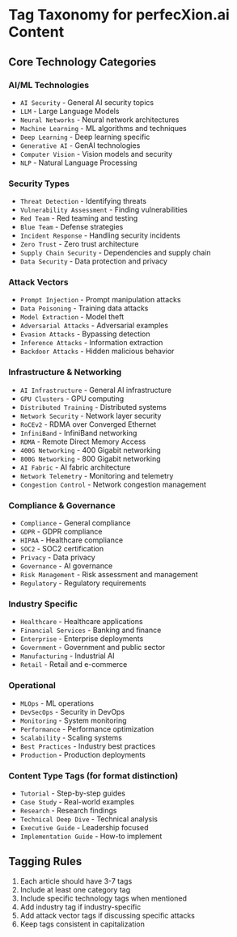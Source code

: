 # Tag Taxonomy for perfecXion.ai Content

## Core Technology Categories

### AI/ML Technologies
- `AI Security` - General AI security topics
- `LLM` - Large Language Models
- `Neural Networks` - Neural network architectures
- `Machine Learning` - ML algorithms and techniques
- `Deep Learning` - Deep learning specific
- `Generative AI` - GenAI technologies
- `Computer Vision` - Vision models and security
- `NLP` - Natural Language Processing

### Security Types
- `Threat Detection` - Identifying threats
- `Vulnerability Assessment` - Finding vulnerabilities  
- `Red Team` - Red teaming and testing
- `Blue Team` - Defense strategies
- `Incident Response` - Handling security incidents
- `Zero Trust` - Zero trust architecture
- `Supply Chain Security` - Dependencies and supply chain
- `Data Security` - Data protection and privacy

### Attack Vectors
- `Prompt Injection` - Prompt manipulation attacks
- `Data Poisoning` - Training data attacks
- `Model Extraction` - Model theft
- `Adversarial Attacks` - Adversarial examples
- `Evasion Attacks` - Bypassing detection
- `Inference Attacks` - Information extraction
- `Backdoor Attacks` - Hidden malicious behavior

### Infrastructure & Networking
- `AI Infrastructure` - General AI infrastructure
- `GPU Clusters` - GPU computing
- `Distributed Training` - Distributed systems
- `Network Security` - Network layer security
- `RoCEv2` - RDMA over Converged Ethernet
- `InfiniBand` - InfiniBand networking
- `RDMA` - Remote Direct Memory Access
- `400G Networking` - 400 Gigabit networking
- `800G Networking` - 800 Gigabit networking
- `AI Fabric` - AI fabric architecture
- `Network Telemetry` - Monitoring and telemetry
- `Congestion Control` - Network congestion management

### Compliance & Governance
- `Compliance` - General compliance
- `GDPR` - GDPR compliance
- `HIPAA` - Healthcare compliance
- `SOC2` - SOC2 certification
- `Privacy` - Data privacy
- `Governance` - AI governance
- `Risk Management` - Risk assessment and management
- `Regulatory` - Regulatory requirements

### Industry Specific
- `Healthcare` - Healthcare applications
- `Financial Services` - Banking and finance
- `Enterprise` - Enterprise deployments
- `Government` - Government and public sector
- `Manufacturing` - Industrial AI
- `Retail` - Retail and e-commerce

### Operational
- `MLOps` - ML operations
- `DevSecOps` - Security in DevOps
- `Monitoring` - System monitoring
- `Performance` - Performance optimization
- `Scalability` - Scaling systems
- `Best Practices` - Industry best practices
- `Production` - Production deployments

### Content Type Tags (for format distinction)
- `Tutorial` - Step-by-step guides
- `Case Study` - Real-world examples
- `Research` - Research findings
- `Technical Deep Dive` - Technical analysis
- `Executive Guide` - Leadership focused
- `Implementation Guide` - How-to implement

## Tagging Rules

1. Each article should have 3-7 tags
2. Include at least one category tag
3. Include specific technology tags when mentioned
4. Add industry tag if industry-specific
5. Add attack vector tags if discussing specific attacks
6. Keep tags consistent in capitalization